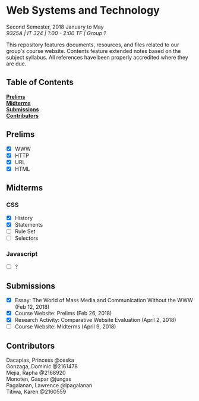 # Web Systems and Technology

Second Semester, 2018 January to May<br>
*9325A | IT 324 | 1:00 - 2:00 TF | Group 1*

This repository features documents, resources, and files related to our group's course website. Contents feature extended notes based on the subject syllabus. All references have been properly accredited where they are due.

## Table of Contents

**[Prelims](#prelims)**<br>
**[Midterms](#midterms)**<br>
**[Submissions](#submissions)**<br>
**[Contributors](#contributors)**

## Prelims

- [X] WWW
- [X] HTTP
- [X] URL
- [X] HTML

## Midterms

### CSS
- [x] History
- [x] Statements
- [ ] Rule Set
- [ ] Selectors

### Javascript
- [ ] ?

## Submissions

- [x] Essay: The World of Mass Media and Communication Without the WWW (Feb 12, 2018)
- [x] Course Website: Prelims (Feb 26, 2018)
- [x] Research Activity: Comparative Website Evaluation (April 2, 2018)
- [ ] Course Website: Midterms (April 9, 2018)

## Contributors

Dacapias, Princess @ceska <br>
Gonzaga, Dominic @2161478 <br>
Mejia, Rapha @2168920 <br>
Monoten, Gaspar @jungas <br>
Pagalanan, Lawrence @lpagalanan <br>
Titiwa, Karen @2160559 <br>
